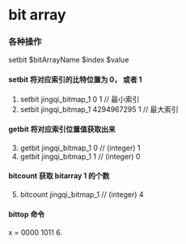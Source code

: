 # bit array

### 各种操作
setbit $bitArrayName $index $value
#### setbit 将对应索引的比特位置为 0， 或者 1
1. setbit jingqi_bitmap_1 0 1              // 最小索引
2. setbit jingqi_bitmap_1 4294967295 1     // 最大索引
#### getbit 将对应索引位置值获取出来
3. getbit jingqi_bitmap_1 0                // (integer) 1
4. getbit jingqi_bitmap_1 1                // (integer) 0
#### bitcount 获取 bitarray 1 的个数
5. bitcount jingqi_bitmap_1                // (integer) 4
#### bittop 命令
x = 0000 1011
6. 
